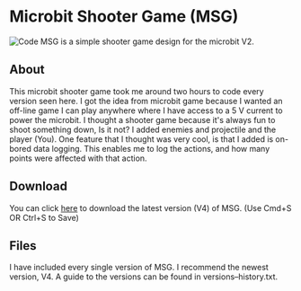 # Microbit Shooter Game (MSG)
![Code](https://i.ibb.co/gJQsXQ9/Screenshot-from-2023-02-12-14-30-58.png)
MSG is a simple shooter game design for the microbit V2.

## About
This microbit shooter game took me around two hours to code every version seen here. I got the idea from microbit game because I wanted an off-line game I can play anywhere where I have access to a 5 V current to power the microbit. I thought a shooter game because it's always fun to shoot something down, Is it not? I added enemies and projectile and the player (You). One feature that I thought was very cool, is that I added is on-bored data logging. This enables me to log the actions, and how many points were affected with that action.
## Download
You can click [here](https://github.com/DevEatSleepRepeat/Microbit-Shooter-Game/blob/main/microbit-msgV4.hex?raw=true) to download the latest version (V4) of MSG. (Use Cmd+S OR Ctrl+S to Save)

## Files
I have included every single version of MSG. I recommend the newest version, V4. A guide to the versions can be found in versions–history.txt.

